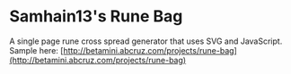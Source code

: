 # Samhain13's Rune Bag
A single page rune cross spread generator that uses SVG and JavaScript.  
Sample here: [http://betamini.abcruz.com/projects/rune-bag](http://betamini.abcruz.com/projects/rune-bag)

